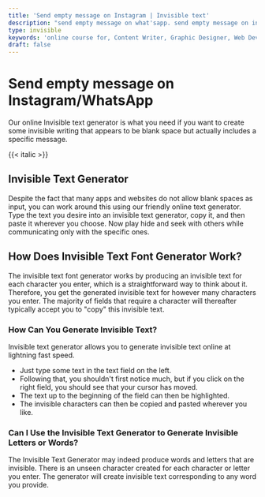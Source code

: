 ```yaml
---
title: 'Send empty message on Instagram | Invisible text'
description: "send empty message on what'sapp. send empty message on instagram Generate invisible text with convert my text tool online. Want to send invisble message. invisible text generator tool."
type: invisible
keywords: 'online course for, Content Writer, Graphic Designer, Web Developer, Software Engineer, Frontend Developer graphic designer, UI designer, digital marketing'
draft: false
---
```


# Send empty message on Instagram/WhatsApp

Our online Invisible text generator is what you need if you want to create some invisible writing that appears to be blank space but actually includes a specific message. 

{{< italic >}}


## Invisible Text Generator

Despite the fact that many apps and websites do not allow blank spaces as input, you can work around this using our friendly online text generator. Type the text you desire into an invisible text generator, copy it, and then paste it wherever you choose. Now play hide and seek with others while communicating only with the specific ones. 

## How Does Invisible Text Font Generator Work? 
The invisible text font generator works by producing an invisible text for each character you enter, which is a straightforward way to think about it. Therefore, you get the generated invisible text for however many characters you enter. The majority of fields that require a character will thereafter typically accept you to "copy" this invisible text.

### How Can You Generate Invisible Text? 
Invisible text generator allows you to generate invisible text online at lightning fast speed.
* Just type some text in the text field on the left.
* Following that, you shouldn't first notice much, but if you click on the right field, you should see that your cursor has moved.
* The text up to the beginning of the field can then be highlighted.
* The invisible characters can then be copied and pasted wherever you like.

### Can I Use the Invisible Text Generator to Generate Invisible Letters or Words?
The Invisible Text Generator may indeed produce words and letters that are invisible. There is an unseen character created for each character or letter you enter. The generator will create invisible text corresponding to any word you provide.
